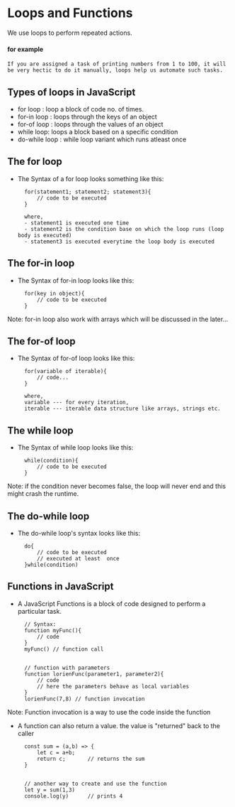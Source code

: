 # Loops and Functions
We use loops to perform repeated actions.
#### for example
    If you are assigned a task of printing numbers from 1 to 100, it will be very hectic to do it manually, loops help us automate such tasks.

## Types of loops in JavaScript
* for loop : loop a block of code no. of times.
* for-in loop : loops through the keys of an object
* for-of loop : loops through the values of an object
* while loop: loops a block based on a specific condition
* do-while loop : while loop variant which runs atleast once

## The for loop
- The Syntax of a for loop looks something like this:

        for(statement1; statement2; statement3){
            // code to be executed
        }

        where,
        - statement1 is executed one time
        - statement2 is the condition base on which the loop runs (loop body is executed)
        - statement3 is executed everytime the loop body is executed

## The for-in loop
- The Syntax of for-in loop looks like this:

        for(key in object){
            // code to be executed
        }

Note: for-in loop also work with arrays which will be discussed in the later...


## The for-of loop
- The Syntax of for-of loop looks like this:

        for(variable of iterable){
            // code...
        }

        where,
        variable --- for every iteration,
        iterable --- iterable data structure like arrays, strings etc.

## The while loop
- The Syntax of while loop looks like this:

        while(condition){
            // code to be executed
        }

Note: if the condition never becomes false, the loop will never end and this might crash the runtime.

## The do-while loop
- The do-while loop's syntax looks like this:

        do{
            // code to be executed
            // executed at least  once
        }while(condition)

## Functions in JavaScript
- A JavaScript Functions is a block of code designed to perform a particular task.

        // Syntax:
        function myFunc(){
            // code
        }
        myFunc() // function call


        // function with parameters
        function lorienFunc(parameter1, parameter2){
            // code
            // here the parameters behave as local variables
        }
        lorienFunc(7,8) // function invocation

Note: Function invocation is a way to use the code inside the function

- A function can also return a value. the value is "returned" back to the caller

        const sum = (a,b) => {
            let c = a+b;
            return c;       // returns the sum
        }


        // another way to create and use the function
        let y = sum(1,3)
        console.log(y)      // prints 4